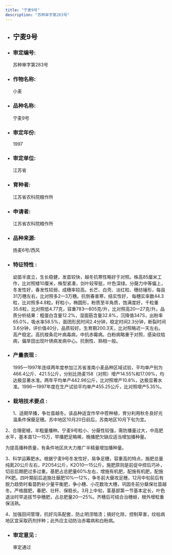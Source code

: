 ```yaml
---
title: "宁麦9号"
description: "苏种审字第283号"
---
```

* ## 宁麦9号
* ###  审定编号:  
   苏种审字第283号

*  ### 作物名称:  
   小麦

*   ###  品种名称: 
    宁麦9号

*   ### 审定年份: 
    1997

*   ### 审定单位:  
    江苏省

*   ### 育种者:  
    江苏省农科院粮作所

*   ### 申请者:  
    江苏省农科院粮作所

*   ### 品种来源:  
    扬麦6号/西风

*   ### 特征特性 : 
    幼苗半直立，生长稳健，发苗较快，越冬抗寒性略好于对照。株高85厘米工作，比对照矮10厘米，株型紧凑，剑叶较窄挺，叶色深绿。分蘖力中等偏上，冬发性好，春发性较弱，成穗率较高。长芒、白壳、淡红粒、穗纺锤形，每亩31万穗左右，比对照多2—3万穗。抗倒春害寒，结实性好， 每穗实率数44.3粒，比对照多4.8粒。籽粒小，椭圆形，粉质至半角质，饱满度好，千粒重35.6粒，比对照低4.77克，容重783—805克/升，比对照高20—27克/升。品质分析结果：粗蛋白含量12.2%，湿面筋含量32.8%，沉降值347S，出粉率65.0%，吸水率58.5%，面团形民时间2.4分钟，稳定时间2.3分钟，断裂时间3.6分钟，评价值40分，品质较好。生育期200.3天，比对照略迟一天左右。高产稳定。高抗梭条花叶病毒病，中抗赤霉病。白粉病略重于对照，感染纹枯病，偏旱田出现叶锈病发病中心。抗倒性、熟相一般。

*   ### 产量表现 : 
    1995—1997年连续两年度参加江苏省淮南小麦品种区域试验，平均单产别为466.4公斤、421.5公斤，分别比扬麦158（对照）增产14.55%和17.09%，均达极显著水准。两年平均单产442.96公斤，比对照增产10.8%，达极显著水准。1996—1997年度在生产试验平均单产455.25公斤，比对照增产5.35%。

*   ### 栽培技术要点 : 
    1、适期早播，争壮苗越冬。该品种适宜作早中茬种植，育分利用秋冬良好光温条件保蘖足穗。苏中地区10月20日前后，苏南地区10月下旬为宜。
2、合理密植，半粗量播种。宁麦9号粒小、分蘖性较强，需防播量过大，中高肥水平，基本苗12—15万，早播肥足略稀，晚播肥欠缺应适当增加播种量。
为提高播种质量，有条件地区庆大力推广半精量增加播种量。
3、科学运筹肥水。根据宁麦9号冬发性好，易争足穗，容重高的特点，施肥总量纯氮20公斤左右，P2O54公斤，K2O10—15公斤。施肥原则是前促中控后巧补，切忌后期肥过多过重。基肥占总肥量60%左右，增施有机肥，配施有机肥，配施PK肥。四叶期前后追施壮蘖肥10%—12%，争冬前大蘖攻足穗，12月中旬前后有脱力趋势时看苗酌补少量平衡肥，争小穗、小花数攻大穗，巩固冬前分蘖保壮苗越冬。严格腊肥，春肥、壮秆、保稳长。3月上中旬，茎基部第一节基本定长，叶色退淡时早追拔节孕穗肥，占总肥量20—25%。齐穗后可结合治穗蚜，根外增粒重保活熟。
4、加强田间管理，抗好沟系配套，防止明涝暗渍；搞好化除，控制草害，纹枯病地区宜采取药剂拌种；此外应主动防治赤霉病和白粉病。


*   ### 审定意见 : 
    审定通过
